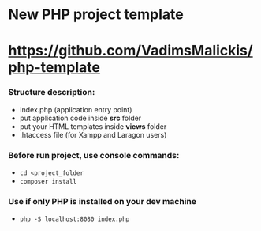 # New PHP project template

# https://github.com/VadimsMalickis/php-template

### Structure description:
- index.php (application entry point)
- put application code inside **src** folder
- put your HTML templates inside **views** folder
- .htaccess file (for Xampp and Laragon users)



### Before run project, use console commands:
- ```cd <project_folder```
- ```composer install```


### Use if only PHP is installed on your dev machine
- ```php -S localhost:8080 index.php```

